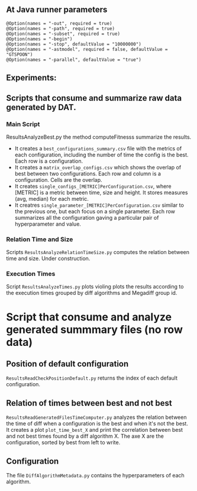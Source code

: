 
## At Java runner parameters

```
@Option(names = "-out", required = true)
@Option(names = "-path", required = true)
@Option(names = "-subset", required = true)
@Option(names = "-begin")
@Option(names = "-stop", defaultValue = "10000000")
@Option(names = "-astmodel", required = false, defaultValue = "GTSPOON")
@Option(names = "-parallel", defaultValue = "true")
```


## Experiments:

## Scripts that consume and summarize raw data generated by DAT.

###  Main Script

ResultsAnalyzeBest.py  the method computeFitnesss summarize the results.

* It creates a `best_configurations_summary.csv` file with the metrics of each configuration, including the number of time the config is the best.
Each  row is a configuration.
* It creates a `matrix_overlap_configs.csv` which shows the overlap of best between two configurations.
Each row and column is a configuration. Cells are the overlap.
* It creates `single_configs_[METRIC]PerConfiguration.csv`, where [METRIC] is a metric between time, size and height.
It stores measures (avg, median) for each metric.
* It creatres `single_parameter_[METRIC]PerConfiguration.csv` similar to the previous one, but each focus on a single parameter.
Each row summarizes all the configuration gaving a particular pair of hyperparameter and value.


### Relation Time and Size

Scripts `ResultsAnalyzeRelationTimeSize.py` computes the relation between time and size.
Under construction.

### Execution Times

Script `ResultsAnalyzeTimes.py` plots violing plots the results according to the execution times grouped by diff algorithms and  Megadiff group id.


# Script that consume and analyze generated summmary files (no row data)

## Position of default configuration

`ResultsReadCheckPositionDefault.py` returns the index of each default configuration.

## Relation of times between best and not best

`ResultsReadGeneratedFilesTimeComputer.py` analyzes the relation between the time of diff when a configuration is the best and when it's not the best.
It creates a plot `plot_time_best_X` and print the correlation between best and not best times found by a diff algorithm X.
The axe X are the configuration, sorted by best from left to write.

## Configuration

The file `DiffAlgorithmMetadata.py` contains the hyperparameters of each algorithm.

